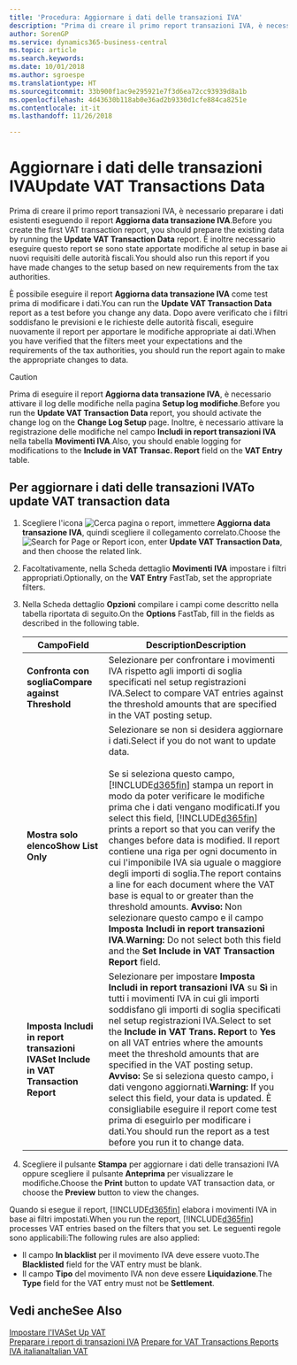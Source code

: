 ```yaml
---
title: 'Procedura: Aggiornare i dati delle transazioni IVA'
description: "Prima di creare il primo report transazioni IVA, è necessario preparare i dati esistenti nella versione italiana di Business Central."
author: SorenGP
ms.service: dynamics365-business-central
ms.topic: article
ms.search.keywords: 
ms.date: 10/01/2018
ms.author: sgroespe
ms.translationtype: HT
ms.sourcegitcommit: 33b900f1ac9e295921e7f3d6ea72cc93939d8a1b
ms.openlocfilehash: 4d43630b118ab0e36ad2b9330d1cfe884ca8251e
ms.contentlocale: it-it
ms.lasthandoff: 11/26/2018

---
```

# <a name="update-vat-transactions-data"></a><span data-ttu-id="1fd49-103">Aggiornare i dati delle transazioni IVA</span><span class="sxs-lookup"><span data-stu-id="1fd49-103">Update VAT Transactions Data</span></span>
<span data-ttu-id="1fd49-104">Prima di creare il primo report transazioni IVA, è necessario preparare i dati esistenti eseguendo il report **Aggiorna data transazione IVA**.</span><span class="sxs-lookup"><span data-stu-id="1fd49-104">Before you create the first VAT transaction report, you should prepare the existing data by running the **Update VAT Transaction Data** report.</span></span> <span data-ttu-id="1fd49-105">È inoltre necessario eseguire questo report se sono state apportate modifiche al setup in base ai nuovi requisiti delle autorità fiscali.</span><span class="sxs-lookup"><span data-stu-id="1fd49-105">You should also run this report if you have made changes to the setup based on new requirements from the tax authorities.</span></span>  

<span data-ttu-id="1fd49-106">È possibile eseguire il report **Aggiorna data transazione IVA** come test prima di modificare i dati.</span><span class="sxs-lookup"><span data-stu-id="1fd49-106">You can run the **Update VAT Transaction Data** report as a test before you change any data.</span></span> <span data-ttu-id="1fd49-107">Dopo avere verificato che i filtri soddisfano le previsioni e le richieste delle autorità fiscali, eseguire nuovamente il report per apportare le modifiche appropriate ai dati.</span><span class="sxs-lookup"><span data-stu-id="1fd49-107">When you have verified that the filters meet your expectations and the requirements of the tax authorities, you should run the report again to make the appropriate changes to data.</span></span>  

> [!CAUTION]  
>  <span data-ttu-id="1fd49-108">Prima di eseguire il report **Aggiorna data transazione IVA**, è necessario attivare il log delle modifiche nella pagina **Setup log modifiche**.</span><span class="sxs-lookup"><span data-stu-id="1fd49-108">Before you run the **Update VAT Transaction Data** report, you should activate the change log on the **Change Log Setup** page.</span></span> <span data-ttu-id="1fd49-109">Inoltre, è necessario attivare la registrazione delle modifiche nel campo **Includi in report transazioni IVA** nella tabella **Movimenti IVA**.</span><span class="sxs-lookup"><span data-stu-id="1fd49-109">Also, you should enable logging for modifications to the **Include in VAT Transac. Report** field on the **VAT Entry** table.</span></span>  

## <a name="to-update-vat-transaction-data"></a><span data-ttu-id="1fd49-110">Per aggiornare i dati delle transazioni IVA</span><span class="sxs-lookup"><span data-stu-id="1fd49-110">To update VAT transaction data</span></span>  

1.  <span data-ttu-id="1fd49-111">Scegliere l'icona ![Cerca pagina o report](../../media/ui-search/search_small.png "icona Cerca pagina o report"), immettere **Aggiorna data transazione IVA**, quindi scegliere il collegamento correlato.</span><span class="sxs-lookup"><span data-stu-id="1fd49-111">Choose the ![Search for Page or Report](../../media/ui-search/search_small.png "Search for Page or Report icon") icon, enter **Update VAT Transaction Data**, and then choose the related link.</span></span>  
2.  <span data-ttu-id="1fd49-112">Facoltativamente, nella Scheda dettaglio **Movimenti IVA** impostare i filtri appropriati.</span><span class="sxs-lookup"><span data-stu-id="1fd49-112">Optionally, on the **VAT Entry** FastTab, set the appropriate filters.</span></span>  
3.  <span data-ttu-id="1fd49-113">Nella Scheda dettaglio **Opzioni** compilare i campi come descritto nella tabella riportata di seguito.</span><span class="sxs-lookup"><span data-stu-id="1fd49-113">On the **Options** FastTab, fill in the fields as described in the following table.</span></span>  

    |<span data-ttu-id="1fd49-114">Campo</span><span class="sxs-lookup"><span data-stu-id="1fd49-114">Field</span></span>|<span data-ttu-id="1fd49-115">Description</span><span class="sxs-lookup"><span data-stu-id="1fd49-115">Description</span></span>|  
    |---------------------------------|---------------------------------------|  
    |<span data-ttu-id="1fd49-116">**Confronta con soglia**</span><span class="sxs-lookup"><span data-stu-id="1fd49-116">**Compare against Threshold**</span></span>|<span data-ttu-id="1fd49-117">Selezionare per confrontare i movimenti IVA rispetto agli importi di soglia specificati nel setup registrazioni IVA.</span><span class="sxs-lookup"><span data-stu-id="1fd49-117">Select to compare VAT entries against the threshold amounts that are specified in the VAT posting setup.</span></span>|  
    |<span data-ttu-id="1fd49-118">**Mostra solo elenco**</span><span class="sxs-lookup"><span data-stu-id="1fd49-118">**Show List Only**</span></span>|<span data-ttu-id="1fd49-119">Selezionare se non si desidera aggiornare i dati.</span><span class="sxs-lookup"><span data-stu-id="1fd49-119">Select if you do not want to update data.</span></span><br /><br /> <span data-ttu-id="1fd49-120">Se si seleziona questo campo, [!INCLUDE[d365fin](../../includes/d365fin_md.md)] stampa un report in modo da poter verificare le modifiche prima che i dati vengano modificati.</span><span class="sxs-lookup"><span data-stu-id="1fd49-120">If you select this field, [!INCLUDE[d365fin](../../includes/d365fin_md.md)] prints a report so that you can verify the changes before data is modified.</span></span> <span data-ttu-id="1fd49-121">Il report contiene una riga per ogni documento in cui l'imponibile IVA sia uguale o maggiore degli importi di soglia.</span><span class="sxs-lookup"><span data-stu-id="1fd49-121">The report contains a line for each document where the VAT base is equal to or greater than the threshold amounts.</span></span> <span data-ttu-id="1fd49-122">**Avviso:** Non selezionare questo campo e il campo **Imposta Includi in report transazioni IVA**.</span><span class="sxs-lookup"><span data-stu-id="1fd49-122">**Warning:**  Do not select both this field and the **Set Include in VAT Transaction Report** field.</span></span>|  
    |<span data-ttu-id="1fd49-123">**Imposta Includi in report transazioni IVA**</span><span class="sxs-lookup"><span data-stu-id="1fd49-123">**Set Include in VAT Transaction Report**</span></span>|<span data-ttu-id="1fd49-124">Selezionare per impostare **Imposta Includi in report transazioni IVA** su **Sì** in tutti i movimenti IVA in cui gli importi soddisfano gli importi di soglia specificati nel setup registrazioni IVA.</span><span class="sxs-lookup"><span data-stu-id="1fd49-124">Select to set the **Include in VAT Trans. Report** to **Yes** on all VAT entries where the amounts meet the threshold amounts that are specified in the VAT posting setup.</span></span> <span data-ttu-id="1fd49-125">**Avviso:** Se si seleziona questo campo, i dati vengono aggiornati.</span><span class="sxs-lookup"><span data-stu-id="1fd49-125">**Warning:**  If you select this field, your data is updated.</span></span> <span data-ttu-id="1fd49-126">È consigliabile eseguire il report come test prima di eseguirlo per modificare i dati.</span><span class="sxs-lookup"><span data-stu-id="1fd49-126">You should run the report as a test before you run it to change data.</span></span>|  

4.  <span data-ttu-id="1fd49-127">Scegliere il pulsante **Stampa** per aggiornare i dati delle transazioni IVA oppure scegliere il pulsante **Anteprima** per visualizzare le modifiche.</span><span class="sxs-lookup"><span data-stu-id="1fd49-127">Choose the **Print** button to update VAT transaction data, or choose the **Preview** button to view the changes.</span></span>  

<span data-ttu-id="1fd49-128">Quando si esegue il report, [!INCLUDE[d365fin](../../includes/d365fin_md.md)] elabora i movimenti IVA in base ai filtri impostati.</span><span class="sxs-lookup"><span data-stu-id="1fd49-128">When you run the report, [!INCLUDE[d365fin](../../includes/d365fin_md.md)] processes VAT entries based on the filters that you set.</span></span> <span data-ttu-id="1fd49-129">Le seguenti regole sono applicabili:</span><span class="sxs-lookup"><span data-stu-id="1fd49-129">The following rules are also applied:</span></span>  

- <span data-ttu-id="1fd49-130">Il campo **In blacklist** per il movimento IVA deve essere vuoto.</span><span class="sxs-lookup"><span data-stu-id="1fd49-130">The **Blacklisted** field for the VAT entry must be blank.</span></span>  
- <span data-ttu-id="1fd49-131">Il campo **Tipo** del movimento IVA non deve essere **Liquidazione**.</span><span class="sxs-lookup"><span data-stu-id="1fd49-131">The **Type** field for the VAT entry must not be **Settlement**.</span></span>  

## <a name="see-also"></a><span data-ttu-id="1fd49-132">Vedi anche</span><span class="sxs-lookup"><span data-stu-id="1fd49-132">See Also</span></span>  
[<span data-ttu-id="1fd49-133">Impostare l'IVA</span><span class="sxs-lookup"><span data-stu-id="1fd49-133">Set Up VAT</span></span>](../../finance-setup-vat.md)  
 <span data-ttu-id="1fd49-134">[Preparare i report di transazioni IVA](how-to-prepare-for-vat-transactions-reports.md) </span><span class="sxs-lookup"><span data-stu-id="1fd49-134">[Prepare for VAT Transactions Reports](how-to-prepare-for-vat-transactions-reports.md) </span></span>  
 [<span data-ttu-id="1fd49-135">IVA italiana</span><span class="sxs-lookup"><span data-stu-id="1fd49-135">Italian VAT</span></span>](italian-vat.md)   

